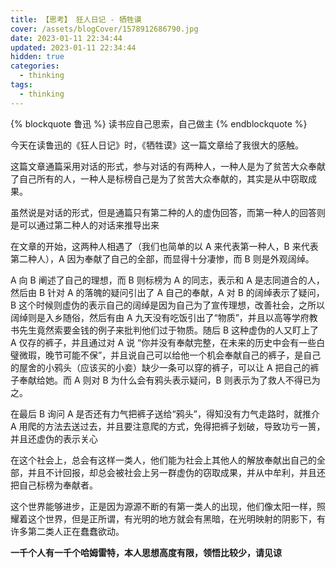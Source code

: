 ```yaml
---
title: 【思考】 狂人日记 - 牺牲谟
cover: /assets/blogCover/1578912686790.jpg
date: 2023-01-11 22:34:44
updated: 2023-01-11 22:34:44
hidden: true
categories:
  - thinking
tags:
  - thinking
---
```


{% blockquote 鲁迅 %}
读书应自己思索，自己做主
{% endblockquote %}

今天在读鲁迅的《狂人日记》时，《牺牲谟》这一篇文章给了我很大的感触。

这篇文章通篇采用对话的形式，参与对话的有两种人，一种人是为了贫苦大众奉献了自己所有的人，一种人是标榜自己是为了贫苦大众奉献的，其实是从中窃取成果。

虽然说是对话的形式，但是通篇只有第二种的人的虚伪回答，而第一种人的回答则是可以通过第二种人的对话来推导出来

在文章的开始，这两种人相遇了（我们也简单的以 A 来代表第一种人，B 来代表第二种人），A 因为奉献了自己的全部，而显得十分凄惨，而 B 则是外观阔绰。

A 向 B 阐述了自己的理想，而 B 则标榜为 A 的同志，表示和 A 是志同道合的人，然后由 B 针对 A 的落魄的疑问引出了 A 自己的奉献，A 对 B 的阔绰表示了疑问，B 这个时候则虚伪的表示自己的阔绰是因为自己为了宣传理想，改善社会，之所以阔绰则是入乡随俗，然后有由 A 九天没有吃饭引出了“物质”，并且以高等学府教书先生竟然索要金钱的例子来批判他们过于物质。随后 B 这种虚伪的人又盯上了 A 仅存的裤子，并且通过对 A 说 “你并没有奉献完整，在未来的历史中会有一些白璧微瑕，晚节可能不保”，并且说自己可以给他一个机会奉献自己的裤子，是自己的屋舍的小鸦头（应该买的小妾）缺少一条可以穿的裤子，可以让 A 把自己的裤子奉献给她。而 A 则对 B 为什么会有鸦头表示疑问，B 则表示为了救人不得已为之。

在最后 B 询问 A 是否还有力气把裤子送给“鸦头”，得知没有力气走路时，就推介 A 用爬的方法去送过去，并且要注意爬的方式，免得把裤子划破，导致功亏一篑，并且还虚伪的表示关心

在这个社会上，总会有这样一类人，他们能为社会上其他人的解放奉献出自己的全部，并且不计回报，却总会被社会上另一群虚伪的窃取成果，并从中牟利，并且还把自己标榜为奉献者。

这个世界能够进步，正是因为源源不断的有第一类人的出现，他们像太阳一样，照耀着这个世界，但是正所谓，有光明的地方就会有黑暗，在光明映射的阴影下，有许多第二类人正在蠢蠢欲动。

**一千个人有一千个哈姆雷特，本人思想高度有限，领悟比较少，请见谅**